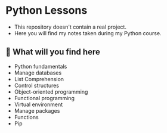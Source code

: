 # Python Lessons

- This repository doesn't contain a real project.
- Here you will find my notes taken during my Python course.


## 👀 What will you find here

- Python fundamentals
- Manage databases
- List Comprehension
- Control structures
- Object-oriented programming
- Functional programming
- Virtual environment
- Manage packages
- Functions
- Pip
